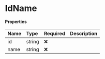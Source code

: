 # IdName

**Properties**

| Name | Type   | Required | Description |
| :--- | :----- | :------- | :---------- |
| id   | string | ❌       |             |
| name | string | ❌       |             |
